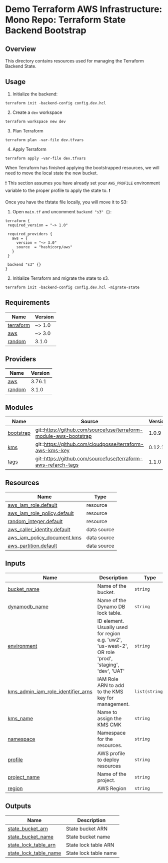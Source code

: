 # Demo Terraform AWS Infrastructure: Mono Repo: Terraform State Backend Bootstrap  

## Overview

This directory contains resources used for managing the Terraform Backend State.  

## Usage
1. Initialize the backend:
  ```shell
  terraform init -backend-config config.dev.hcl
  ```
2. Create a `dev` workspace
  ```shell
  terraform workspace new dev
  ```
3. Plan Terraform
  ```shell
  terraform plan -var-file dev.tfvars
  ```
4. Apply Terraform
  ```shell
  terraform apply -var-file dev.tfvars
  ```

When Terraform has finished applying the bootstrapped resources, we will need to move the local state the new bucket.

:exclamation: This section assumes you have already set your `AWS_PROFILE` environment variable to the proper profile to apply the state to. :exclamation:  

Once you have the tfstate file locally, you will move it to S3:  
1. Open `main.tf` and uncomment `backend "s3" {}`:
  ```
  terraform {
   required_version = "~> 1.0"

   required_providers {
     aws = {
       version = "~> 3.0"
       source  = "hashicorp/aws"
     }
   }

   backend "s3" {}
  }
  ```

2. Initialize Terraform and migrate the state to s3.
  ```shell
  terraform init -backend-config config.dev.hcl -migrate-state
  ```

<!-- BEGINNING OF PRE-COMMIT-TERRAFORM DOCS HOOK -->
## Requirements

| Name | Version |
|------|---------|
| <a name="requirement_terraform"></a> [terraform](#requirement\_terraform) | ~> 1.0 |
| <a name="requirement_aws"></a> [aws](#requirement\_aws) | ~> 3.0 |
| <a name="requirement_random"></a> [random](#requirement\_random) | 3.1.0 |

## Providers

| Name | Version |
|------|---------|
| <a name="provider_aws"></a> [aws](#provider\_aws) | 3.76.1 |
| <a name="provider_random"></a> [random](#provider\_random) | 3.1.0 |

## Modules

| Name | Source | Version |
|------|--------|---------|
| <a name="module_bootstrap"></a> [bootstrap](#module\_bootstrap) | git::https://github.com/sourcefuse/terraform-module-aws-bootstrap | 1.0.9 |
| <a name="module_kms"></a> [kms](#module\_kms) | git::https://github.com/cloudposse/terraform-aws-kms-key | 0.12.1 |
| <a name="module_tags"></a> [tags](#module\_tags) | git::https://github.com/sourcefuse/terraform-aws-refarch-tags | 1.1.0 |

## Resources

| Name | Type |
|------|------|
| [aws_iam_role.default](https://registry.terraform.io/providers/hashicorp/aws/latest/docs/resources/iam_role) | resource |
| [aws_iam_role_policy.default](https://registry.terraform.io/providers/hashicorp/aws/latest/docs/resources/iam_role_policy) | resource |
| [random_integer.default](https://registry.terraform.io/providers/hashicorp/random/3.1.0/docs/resources/integer) | resource |
| [aws_caller_identity.default](https://registry.terraform.io/providers/hashicorp/aws/latest/docs/data-sources/caller_identity) | data source |
| [aws_iam_policy_document.kms](https://registry.terraform.io/providers/hashicorp/aws/latest/docs/data-sources/iam_policy_document) | data source |
| [aws_partition.default](https://registry.terraform.io/providers/hashicorp/aws/latest/docs/data-sources/partition) | data source |

## Inputs

| Name | Description | Type | Default | Required |
|------|-------------|------|---------|:--------:|
| <a name="input_bucket_name"></a> [bucket\_name](#input\_bucket\_name) | Name of the bucket. | `string` | n/a | yes |
| <a name="input_dynamodb_name"></a> [dynamodb\_name](#input\_dynamodb\_name) | Name of the Dynamo DB lock table. | `string` | n/a | yes |
| <a name="input_environment"></a> [environment](#input\_environment) | ID element. Usually used for region e.g. 'uw2', 'us-west-2', OR role 'prod', 'staging', 'dev', 'UAT' | `string` | n/a | yes |
| <a name="input_kms_admin_iam_role_identifier_arns"></a> [kms\_admin\_iam\_role\_identifier\_arns](#input\_kms\_admin\_iam\_role\_identifier\_arns) | IAM Role ARN to add to the KMS key for management. | `list(string)` | `[]` | no |
| <a name="input_kms_name"></a> [kms\_name](#input\_kms\_name) | Name to assign the KMS CMK | `string` | `""` | no |
| <a name="input_namespace"></a> [namespace](#input\_namespace) | Namespace for the resources. | `string` | n/a | yes |
| <a name="input_profile"></a> [profile](#input\_profile) | AWS profile to deploy resources | `string` | `""` | no |
| <a name="input_project_name"></a> [project\_name](#input\_project\_name) | Name of the project. | `string` | n/a | yes |
| <a name="input_region"></a> [region](#input\_region) | AWS Region | `string` | `""` | no |

## Outputs

| Name | Description |
|------|-------------|
| <a name="output_state_bucket_arn"></a> [state\_bucket\_arn](#output\_state\_bucket\_arn) | State bucket ARN |
| <a name="output_state_bucket_name"></a> [state\_bucket\_name](#output\_state\_bucket\_name) | State bucket name |
| <a name="output_state_lock_table_arn"></a> [state\_lock\_table\_arn](#output\_state\_lock\_table\_arn) | State lock table ARN |
| <a name="output_state_lock_table_name"></a> [state\_lock\_table\_name](#output\_state\_lock\_table\_name) | State lock table name |
<!-- END OF PRE-COMMIT-TERRAFORM DOCS HOOK -->
